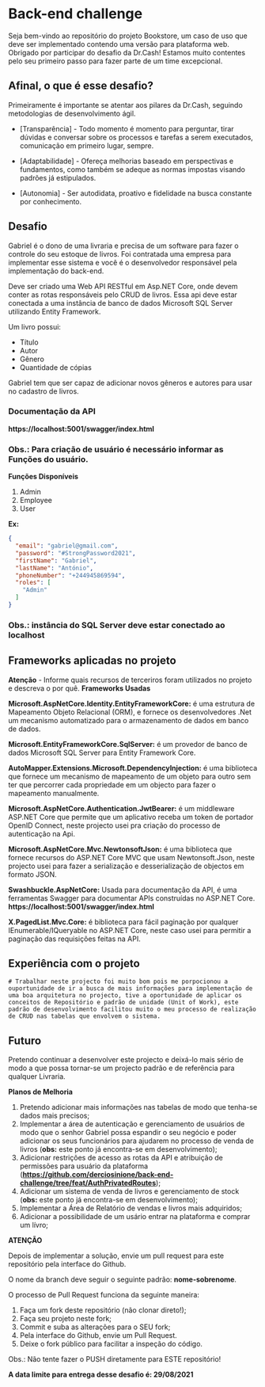 # Back-end challenge

Seja bem-vindo ao repositório do projeto Bookstore, um caso de uso que deve ser implementado contendo uma versão para plataforma web. Obrigado por participar do desafio da Dr.Cash! Estamos muito contentes pelo seu primeiro passo para fazer parte de um time excepcional.

## Afinal, o que é esse desafio?

Primeiramente é importante se atentar aos pilares da Dr.Cash, seguindo metodologias de desenvolvimento ágil.

- [Transparência] - Todo momento é momento para perguntar, tirar dúvidas e conversar sobre os processos e tarefas a serem executados, comunicação em primeiro lugar, sempre.

- [Adaptabilidade] - Ofereça melhorias baseado em perspectivas e fundamentos, como também se adeque as normas impostas visando padrões já estipulados.

- [Autonomia] - Ser autodidata, proativo e fidelidade na busca constante por conhecimento.

## Desafio
Gabriel é o dono de uma livraria e precisa de um software para fazer o controle do seu estoque de livros. Foi contratada uma empresa para implementar esse sistema e você é o desenvolvedor responsável pela implementação do back-end. 

Deve ser criado uma Web API RESTful em Asp.NET Core, onde devem conter as rotas responsáveis pelo CRUD de livros. Essa api deve estar conectada a uma instância de banco de dados Microsoft SQL Server utilizando Entity Framework.

Um livro possui: 
*	Título
*	Autor
*	Gênero
*	Quantidade de cópias

Gabriel tem que ser capaz de adicionar novos gêneros e autores para usar no cadastro de livros. 

### Documentação da API
**https://localhost:5001/swagger/index.html**

### Obs.: Para criação de usuário é necessário informar as Funções do usuário.
**Funções Disponíveis**
1. Admin
2. Employee
3. User

**Ex:**
```Json
{
  "email": "gabriel@gmail.com",
  "password": "#StrongPassword2021",
  "firstName": "Gabriel",
  "lastName": "António",
  "phoneNumber": "+244945869594",
  "roles": [
    "Admin"
  ]
}
```

### Obs.: instância do SQL Server deve estar conectado ao localhost

## Frameworks aplicadas no projeto


**Atenção** - Informe quais recursos de terceriros foram utilizados no projeto e descreva o por quê.
**Frameworks Usadas**

**Microsoft.AspNetCore.Identity.EntityFrameworkCore:** é uma estrutura de Mapeamento Objeto Relacional (ORM), e fornece os desenvolvedores .Net um mecanismo 
automatizado para o armazenamento de dados em banco de dados.

**Microsoft.EntityFrameworkCore.SqlServer:** é um provedor de banco de dados Microsoft SQL Server para Entity Framework Core.

**AutoMapper.Extensions.Microsoft.DependencyInjection:** é uma biblioteca que fornece um mecanismo de mapeamento de um objeto para outro sem ter que percorrer cada propriedade em um objecto para fazer o mapeamento manualmente. 

**Microsoft.AspNetCore.Authentication.JwtBearer:** é um middleware ASP.NET Core que permite que um aplicativo receba um token de portador OpenID Connect, neste projecto usei pra criação do processo de autenticação na Api.

**Microsoft.AspNetCore.Mvc.NewtonsoftJson:** é uma biblioteca que fornece recursos do ASP.NET Core MVC que usam Newtonsoft.Json, neste projecto usei para fazer a serialização e desserialização de objectos em formato JSON.

**Swashbuckle.AspNetCore:** Usada para documentação da API, é uma ferramentas Swagger para documentar APIs construídas no ASP.NET Core.
**https://localhost:5001/swagger/index.html**

**X.PagedList.Mvc.Core:** é biblioteca para fácil paginação por qualquer IEnumerable/IQueryable no ASP.NET Core, neste caso usei para permitir a paginação das requisições feitas na API.



## Experiência com o projeto 
    # Trabalhar neste projecto foi muito bom pois me porpocionou a ouportunidade de ir a busca de mais informações para implementação de uma boa arquitetura no projecto, tive a oportunidade de aplicar os conceitos de Repositório e padrão de unidade (Unit of Work), este padrão de desenvolvimento facilitou muito o meu processo de realização de CRUD nas tabelas que envolvem o sistema.
    

## Futuro

Pretendo continuar a desenvolver este projecto e deixá-lo mais sério de modo a que possa tornar-se um projecto padrão e de referência para qualquer Livraria.

**Planos de Melhoria**
1. Pretendo adicionar mais informações nas tabelas de modo que tenha-se dados mais precisos;
2. Implementar a área de autenticação e gerenciamento de usuários de modo que o senhor Gabriel possa espandir o seu negócio e poder adicionar os seus funcionários para ajudarem no processo de venda de livros (**obs:** este ponto já encontra-se em desenvolvimento);
3. Adicionar restrições de acesso  as rotas da API e atribuição de permissões para usuário da plataforma (**https://github.com/derciosinione/back-end-challenge/tree/feat/AuthPrivatedRoutes**);
4. Adicionar um sistema de venda de livros e gerenciamento de stock (**obs:** este ponto já encontra-se em desenvolvimento);
5. Implementar a Área de Relatório de vendas e livros mais adquiridos;
6. Adicionar a possibilidade de um usário entrar na plataforma e comprar um lívro;

**ATENÇÃO**

Depois de implementar a solução, envie um pull request para este repositório pela interface do Github.

O nome da branch deve seguir o seguinte padrão: **nome-sobrenome**.

O processo de Pull Request funciona da seguinte maneira:
1. Faça um fork deste repositório (não clonar direto!);
2. Faça seu projeto neste fork;
3. Commit e suba as alterações para o SEU fork;
4. Pela interface do Github, envie um Pull Request.
5. Deixe o fork público para facilitar a inspeção do código.


Obs.: Não tente fazer o PUSH diretamente para ESTE repositório!

**A data limite para entrega desse desafio é: 29/08/2021**
